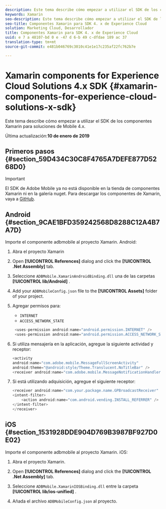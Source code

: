 ```yaml
---
description: Este tema describe cómo empezar a utilizar el SDK de los componentes Xamarin para soluciones de Mobile 4.x.
keywords: Xamarin
seo-description: Este tema describe cómo empezar a utilizar el SDK de los componentes Xamarin para soluciones de Mobile 4.x.
seo-title: Componentes Xamarin para SDK 4. x de Experience Cloud
solution: Marketing Cloud, Desarrollador
title: Componentes Xamarin para SDK 4. x de Experience Cloud
uuid: e 7 a 48107-bd 0 e -47 d 6-b 49 c-dfdae 189 ac 37
translation-type: tm+mt
source-git-commit: e481b046769c3010c41e1e17c235af22fc762b7e

---
```



# Xamarin components for Experience Cloud Solutions 4.x SDK {#xamarin-components-for-experience-cloud-solutions-x-sdk}

Este tema describe cómo empezar a utilizar el SDK de los componentes Xamarin para soluciones de Mobile 4.x.

Última actualización:**10 de enero de 2019**

## Primeros pasos {#section_59D434C30C8F4765A7DEFE877D5268D0}

>[!IMPORTANT]
>
>El SDK de Adobe Mobile ya no está disponible en la tienda de componentes Xamarin ni en la galería nuget. Para descargar los componentes de Xamarin, vaya a [GitHub](https://github.com/Adobe-Marketing-Cloud/mobile-services).


## Android {#section_9CAE1BFD359242568D8288C12A4B7A7D}

Importe el componente adbmobile al proyecto Xamarin. Android:

1. Abra el proyecto Xamarin

1. Open **[!UICONTROL References]** dialog and click the **[!UICONTROL .Net Assembly]** tab.

1. Seleccione `ADBMobile.XamarinAndroidBinding.dll` una de las carpetas **[!UICONTROL lib/Android]** .

1. Add your `ADBMobileConfig.json` file to the **[!UICONTROL Assets]** folder of your project.

1. Agregar permisos para:

   * `INTERNET`
   * `ACCESS_NETWORK_STATE`
   ```java
    <uses-permission android:name="android.permission.INTERNET" />
    <uses-permission android:name="android.permission.ACCESS_NETWORK_STATE" />
   ```

1. Si utiliza mensajería en la aplicación, agregue la siguiente actividad y receptor:

   ```java
   <activity 
   android:name="com.adobe.mobile.MessageFullScreenActivity" 
   android:theme="@android:style/Theme.Translucent.NoTitleBar" />
   <receiver android:name="com.adobe.mobile.MessageNotificationHandler" />
   ```

1. Si está utilizando adquisición, agregue el siguiente receptor:

   ```java
   <receiver android:name="com.your.package.name.GPBroadcastReceiver" android:exported="true">
   <intent-filter>
       <action android:name="com.android.vending.INSTALL_REFERRER" />
   </intent-filter>
   </receiver>
   ```

## iOS {#section_1531928DDE904D769B3987BF927D0E02}

Importe el componente adbmobile al proyecto Xamarin. iOS:

1. Abra el proyecto Xamarin.
1. Open **[!UICONTROL References]** dialog and click the **[!UICONTROL .Net Assembly]** tab.

1. Seleccione `ADBMobile.XamarinIOSBinding.dll` entre la carpeta **[!UICONTROL lib/ios-unified]** .

1. Añada el archivo `ADBMobileConfig.json` al proyecto.


